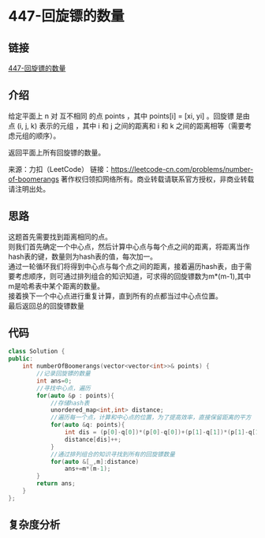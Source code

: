 # 447-回旋镖的数量
## 链接
[447-回旋镖的数量](https://leetcode-cn.com/problems/number-of-boomerangs/)
## 介绍
给定平面上 n 对 互不相同 的点 points ，其中 points[i] = [xi, yi] 。回旋镖 是由点 (i, j, k) 表示的元组 ，其中 i 和 j 之间的距离和 i 和 k 之间的距离相等（需要考虑元组的顺序）。

返回平面上所有回旋镖的数量。

来源：力扣（LeetCode）
链接：https://leetcode-cn.com/problems/number-of-boomerangs
著作权归领扣网络所有。商业转载请联系官方授权，非商业转载请注明出处。
## 思路
这题首先需要找到距离相同的点。  
则我们首先确定一个中心点，然后计算中心点与每个点之间的距离，将距离当作hash表的键，数量则为hash表的值，每次加一。  
通过一轮循环我们将得到中心点与每个点之间的距离，接着遍历hash表，由于需要考虑顺序，则可通过排列组合的知识知道，可求得的回旋镖数为m*(m-1),其中m是哈希表中某个距离的数量。  
接着换下一个中心点进行重复计算，直到所有的点都当过中心点位置。   
最后返回总的回旋镖数量
## 代码
```c++
class Solution {
public:
    int numberOfBoomerangs(vector<vector<int>>& points) {
        //记录回旋镖的数量
        int ans=0;
        //寻找中心点，遍历
        for(auto &p : points){
            //存储hash表
            unordered_map<int,int> distance;
            //遍历每一个点，计算和中心点的位置，为了提高效率，直接保留距离的平方
            for(auto &q: points){
                int dis = (p[0]-q[0])*(p[0]-q[0])+(p[1]-q[1])*(p[1]-q[1]);
                distance[dis]++;
            }
            //通过排列组合的知识寻找到所有的回旋镖数量
            for(auto &[_,m]:distance)
                ans+=m*(m-1);
        }
        return ans;
    }
};
```
## 复杂度分析
